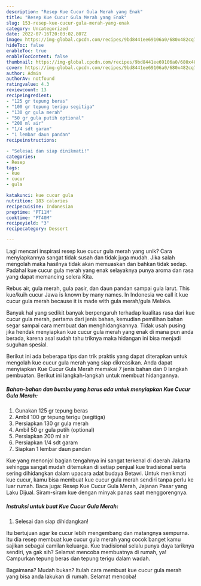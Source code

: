 ```yaml
---
description: "Resep Kue Cucur Gula Merah yang Enak"
title: "Resep Kue Cucur Gula Merah yang Enak"
slug: 153-resep-kue-cucur-gula-merah-yang-enak
category: Uncategorized
date: 2022-07-16T20:03:02.807Z
image: https://img-global.cpcdn.com/recipes/9bd8441ee69106a0/680x482cq70/kue-cucur-gula-merah-foto-resep-utama.jpg
hideToc: false
enableToc: true
enableTocContent: false
thumbnail: https://img-global.cpcdn.com/recipes/9bd8441ee69106a0/680x482cq70/kue-cucur-gula-merah-foto-resep-utama.jpg
cover: https://img-global.cpcdn.com/recipes/9bd8441ee69106a0/680x482cq70/kue-cucur-gula-merah-foto-resep-utama.jpg
author: Admin
authorAv: notfound
ratingvalue: 4.3
reviewcount: 13
recipeingredient:
- "125 gr tepung beras"
- "100 gr tepung terigu segitiga"
- "130 gr gula merah"
- "50 gr gula putih optional"
- "200 ml air"
- "1/4 sdt garam"
- "1 lembar daun pandan"
recipeinstructions:

- "Selesai dan siap dinikmati!"
categories:
- Resep
tags:
- kue
- cucur
- gula

katakunci: kue cucur gula 
nutrition: 183 calories
recipecuisine: Indonesian
preptime: "PT11M"
cooktime: "PT40M"
recipeyield: "3"
recipecategory: Dessert

---
```





Lagi mencari inspirasi resep kue cucur gula merah yang unik? Cara menyiapkannya sangat tidak susah dan tidak juga mudah. Jika salah mengolah maka hasilnya tidak akan memuaskan dan bahkan tidak sedap. Padahal kue cucur gula merah yang enak selayaknya punya aroma dan rasa yang dapat memancing selera Kita.





Rebus air, gula merah, gula pasir, dan daun pandan sampai gula larut. This kue/kuih cucur Jawa is known by many names. In Indonesia we call it kue cucur gula merah because it is made with gula merah/gula Melaka.

Banyak hal yang sedikit banyak berpengaruh terhadap kualitas rasa dari kue cucur gula merah, pertama dari jenis bahan, kemudian pemilihan bahan segar sampai cara membuat dan menghidangkannya. Tidak usah pusing jika hendak menyiapkan kue cucur gula merah yang enak di mana pun anda berada, karena asal sudah tahu triknya maka hidangan ini bisa menjadi suguhan spesial.






Berikut ini ada beberapa tips dan trik praktis yang dapat diterapkan untuk mengolah kue cucur gula merah yang siap dikreasikan. Anda dapat menyiapkan Kue Cucur Gula Merah memakai 7 jenis bahan dan 0 langkah pembuatan. Berikut ini langkah-langkah untuk membuat hidangannya.

<!--inarticleads1-->

##### Bahan-bahan dan bumbu yang harus ada untuk menyiapkan Kue Cucur Gula Merah:

1. Gunakan 125 gr tepung beras
1. Ambil 100 gr tepung terigu (segitiga)
1. Persiapkan 130 gr gula merah
1. Ambil 50 gr gula putih (optional)
1. Persiapkan 200 ml air
1. Persiapkan 1/4 sdt garam
1. Siapkan 1 lembar daun pandan


Kue yang menonjol bagian tengahnya ini sangat terkenal di daerah Jakarta sehingga sangat mudah ditemukan di setiap penjual kue tradisional serta sering dihidangkan dalam upacara adat budaya Betawi. Untuk menikmati kue cucur, kamu bisa membuat kue cucur gula merah sendiri tanpa perlu ke luar rumah. Baca juga: Resep Kue Cucur Gula Merah, Jajanan Pasar yang Laku Dijual. Siram-siram kue dengan minyak panas saat menggorengnya. 

<!--inarticleads2-->

##### Instruksi untuk buat Kue Cucur Gula Merah:


1. Selesai dan siap dihidangkan!

Itu bertujuan agar ke cucur lebih mengembang dan matangnya sempurna. Itu dia resep membuat kue cucur gula merah yang cocok banget kamu sajikan sebagai camilan keluarga. Kue tradisional selalu punya daya tariknya sendiri, ya gak sih? Selamat mencoba membuatnya di rumah, ya! Campurkan tepung beras dan tepung terigu dalam wadah. 

Bagaimana? Mudah bukan? Itulah cara membuat kue cucur gula merah yang bisa anda lakukan di rumah. Selamat mencoba!
